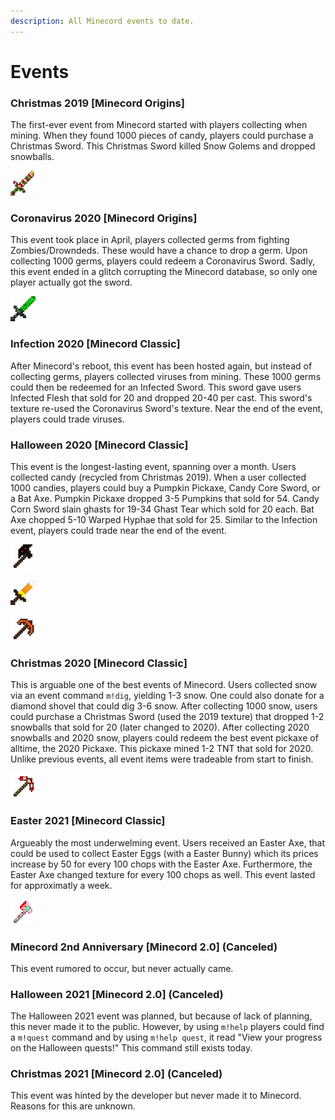 ```yaml
---
description: All Minecord events to date.
---
```


# Events

### Christmas 2019 \[Minecord Origins]

The first-ever event from Minecord started with players collecting when mining. When they found 1000 pieces of candy, players could purchase a Christmas Sword. This Christmas Sword killed Snow Golems and dropped snowballs.

![Christ-mas Sword](<../.gitbook/assets/image (10).png>)

### Coronavirus 2020 \[Minecord Origins]

This event took place in April, players collected germs from fighting Zombies/Drowndeds. These would have a chance to drop a germ. Upon collecting 1000 germs, players could redeem a Coronavirus Sword. Sadly, this event ended in a glitch corrupting the Minecord database, so only one player actually got the sword.

![Cor-onavius Sword](<../.gitbook/assets/image (11).png>)

### Infection 2020 \[Minecord Classic]

After Minecord's reboot, this event has been hosted again, but instead of collecting germs, players collected viruses from mining. These 1000 germs could then be redeemed for an Infected Sword. This sword gave users Infected Flesh that sold for 20 and dropped 20-40 per cast. This sword's texture re-used the Coronavirus Sword's texture. Near the end of the event, players could trade viruses.

### Halloween 2020 \[Minecord Classic]

This event is the longest-lasting event, spanning over a month. Users collected candy (recycled from Christmas 2019). When a user collected 1000 candies, players could buy a Pumpkin Pickaxe, Candy Core Sword, or a Bat Axe. Pumpkin Pickaxe dropped 3-5 Pumpkins that sold for 54. Candy Corn Sword slain ghasts for 19-34 Ghast Tear which sold for 20 each. Bat Axe chopped 5-10 Warped Hyphae that sold for 25. Similar to the Infection event, players could trade near the end of the event.

![Bat Axe](<../.gitbook/assets/image (12) (1).png>)

![Candy Corn Sword](<../.gitbook/assets/image (7) (1).png>)

![Pump-kin Pick-axe](<../.gitbook/assets/image (8).png>)

### Christmas 2020 \[Minecord Classic]

This is arguable one of the best events of Minecord. Users collected snow via an event command `m!dig`, yielding 1-3 snow. One could also donate for a diamond shovel that could dig 3-6 snow. After collecting 1000 snow, users could purchase a Christmas Sword (used the 2019 texture) that dropped 1-2 snowballs that sold for 20 (later changed to 2020). After collecting 2020 snowballs and 2020 snow, players could redeem the best event pickaxe of alltime, the 2020 Pickaxe. This pickaxe mined 1-2 TNT that sold for 2020. Unlike previous events, all event items were tradeable from start to finish.

![2020 Pick-axe](<../.gitbook/assets/image (6) (1).png>)

### Easter 2021 \[Minecord Classic]

Argueably the most underwelming event. Users received an Easter Axe, that could be used to collect Easter Eggs (with a Easter Bunny) which its prices increase by 50 for every 100 chops with the Easter Axe. Furthermore, the Easter Axe changed texture for every 100 chops as well. This event lasted for approximatly a week.

![EasterAxe Final](<../.gitbook/assets/image (6).png>)

### Minecord 2nd Anniversary \[Minecord 2.0] (Canceled)

This event rumored to occur, but never actually came.

### Halloween 2021 \[Minecord 2.0] (Canceled)

The Halloween 2021 event was planned, but because of lack of planning, this never made it to the public. However, by using `m!help` players could find a `m!quest` command and by using `m!help quest`, it read "View your progress on the Halloween quests!" This command still exists today.

### Christmas 2021 \[Minecord 2.0] (Canceled)

This event was hinted by the developer but never made it to Minecord. Reasons for this are unknown.
